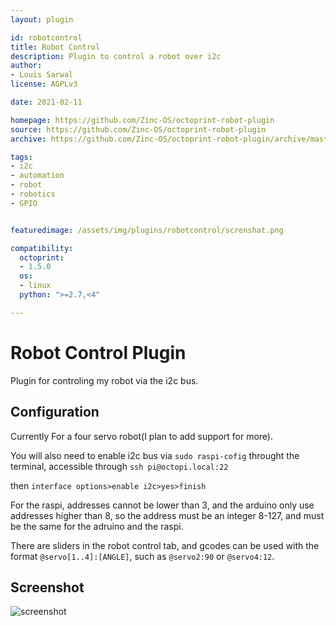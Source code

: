 ```yaml
---
layout: plugin

id: robotcontrol
title: Robot Control
description: Plugin to control a robot over i2c
author:
- Louis Sarwal
license: AGPLv3

date: 2021-02-11

homepage: https://github.com/Zinc-OS/octoprint-robot-plugin
source: https://github.com/Zinc-OS/octoprint-robot-plugin
archive: https://github.com/Zinc-OS/octoprint-robot-plugin/archive/master.zip

tags:
- i2c
- automation
- robot
- robotics
- GPIO


featuredimage: /assets/img/plugins/robotcontrol/screnshat.png

compatibility:
  octoprint:
  - 1.5.0
  os:
  - linux
  python: ">=2.7,<4"

---
```



# Robot Control Plugin

Plugin for controling my robot via the i2c bus.


## Configuration

Currently For a four servo robot(I plan to add support for more).

You will also need to enable i2c bus via ```sudo raspi-cofig``` throught the terminal, accessible through ```ssh pi@octopi.local:22```

then
```interface options>enable i2c>yes>finish```

For the raspi, addresses cannot be lower than 3, and the arduino only use addresses higher than 8, so the address must be an integer 8-127, and must be the same for the adruino and the raspi.

There are sliders in the robot control tab, and gcodes can be used with the format ```@servo[1..4]:[ANGLE]```, such as ```@servo2:90``` or ```@servo4:12```.

## Screenshot

![screenshot](/assets/img/plugins/robotcontrol/screnshat.png)
